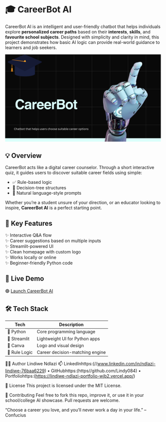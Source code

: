 # 🎓 CareerBot AI

CareerBot AI is an intelligent and user-friendly chatbot that helps individuals explore **personalized career paths** based on their **interests**, **skills**, and **favourite school subjects**. Designed with simplicity and clarity in mind, this project demonstrates how basic AI logic can provide real-world guidance to learners and job seekers.

![CareerBot Logo](./assets/logobot.png)


## 💡 Overview

CareerBot acts like a digital career counselor. Through a short interactive quiz, it guides users to discover suitable career fields using simple:
- ✅ Rule-based logic  
- 🌳 Decision-tree structures  
- 🤖 Natural language-style prompts

Whether you’re a student unsure of your direction, or an educator looking to inspire, **CareerBot AI** is a perfect starting point.

## 🌟 Key Features

✨ Interactive Q&A flow  
✨ Career suggestions based on multiple inputs  
✨ Streamlit-powered UI  
✨ Clean homepage with custom logo  
✨ Works locally or online  
✨ Beginner-friendly Python code

## 🚀 Live Demo

🟢 [Launch CareerBot AI](https://careerbot-lindiwe08.streamlit.app/)  

## 🛠 Tech Stack

| Tech        | Description                       |
|-------------|-----------------------------------|
| 🐍 Python   | Core programming language          |
| 📱 Streamlit | Lightweight UI for Python apps    |
| 🎨 Canva    | Logo and visual design             |
| 🧠 Rule Logic | Career decision-matching engine   |

👩‍💻 Author
Lindiwe Ndlazi
📫 LinkedInhttps:(//www.linkedin.com/in/ndlazi-lindiwe-76baa6229) • GitHubhttps:(https//github.com/Lindy084) • Portfoliohttps:(https://lindiwe-ndlazi-portfolio-wjb2.vercel.app/)

📌 License
This project is licensed under the MIT License.

🤝 Contributing
Feel free to fork this repo, improve it, or use it in your school/college AI showcase.
Pull requests are welcome.

“Choose a career you love, and you’ll never work a day in your life.” – Confucius



